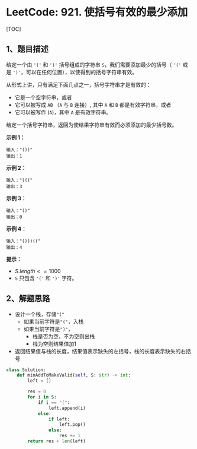 # LeetCode: 921. 使括号有效的最少添加

[TOC]

## 1、题目描述

给定一个由 `'('` 和 `')'` 括号组成的字符串 `S`，我们需要添加最少的括号（ `'('` 或是 `')'`，可以在任何位置），以使得到的括号字符串有效。

从形式上讲，只有满足下面几点之一，括号字符串才是有效的：

- 它是一个空字符串，或者
- 它可以被写成 `AB` （`A` 与 `B` 连接）, 其中 `A` 和 `B` 都是有效字符串，或者
- 它可以被写作 (`A`)，其中 `A` 是有效字符串。

给定一个括号字符串，返回为使结果字符串有效而必须添加的最少括号数。

 

**示例 1：**

```
输入："())"
输出：1
```

**示例 2：**

```
输入："((("
输出：3
```

**示例 3：**

```
输入："()"
输出：0
```

**示例 4：**

```
输入："()))(("
输出：4
```

**提示：**

-  $S.length <= 1000$ 
- `S` 只包含 `'('` 和 `')'` 字符。



## 2、解题思路

- 设计一个栈，存储`"("`
  - 如果当前字符是`"("`，入栈
  - 如果当前字符是`")"`，
    - 栈是否为空，不为空则出栈
    - 栈为空则结果值加1
- 返回结果值与栈的长度，结果值表示缺失的左括号，栈的长度表示缺失的右括号



```python
class Solution:
    def minAddToMakeValid(self, S: str) -> int:
        left = []

        res = 0
        for i in S:
            if i == "(":
                left.append(i)
            else:
                if left:
                    left.pop()
                else:
                    res += 1
        return res + len(left)

```

